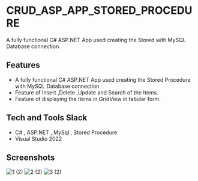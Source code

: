 # CRUD_ASP_APP_STORED_PROCEDURE 

A fully functional C# ASP.NET App used creating the Stored with MySQL Database connection.


## Features

- A fully functional C# ASP.NET App used creating the Stored Procedure with MySQL Database connection
- Feature of Insert ,Delete ,Update and Search of the Items.
- Feature of displaying the Items in GridView in tabular form.



## Tech and Tools Slack

- C# , ASP.NET , MySql , Stored Procedure
- Visual Studio 2022
## Screenshots

![1 (2)](https://github.com/ansarynaim/CRUD_ASP_APP_STORED_PROCEDURE/assets/42023583/28cd57f9-3655-453c-897c-0c3e951a1e28)
![2 (2)](https://github.com/ansarynaim/CRUD_ASP_APP_STORED_PROCEDURE/assets/42023583/dffd3874-84e5-45ea-b692-2669ceff2e35)
![3 (2)](https://github.com/ansarynaim/CRUD_ASP_APP_STORED_PROCEDURE/assets/42023583/38995005-146c-444c-bd49-86995a2249a9)


